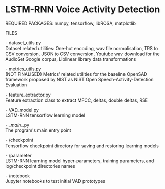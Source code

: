 # LSTM-RNN Voice Activity Detection


REQUIRED PACKAGES: numpy, tensorflow, libROSA, matplotlib <br />


FILES<br />

\- dataset_utils.py <br />
	Dataset related utilities: One-hot encoding, wav file normalisation, TRS to CSV conversion, JSON to CSV conversion, Youtube wav download for the AudioSet Google corpus, Liblinear library data transformations

\- metrics_utils.py <br />
	(NOT FINALISED) Metrics' related utilities for the baseline OpenSAD framework proposed by NIST as NIST Open Speech-Activity-Detection Evaluation 

\- feature_extractor.py <br />
	Feature extraction class to extract MFCC, deltas, double deltas, RSE

\- VAD_model.py <br />
	LSTM-RNN tensorflow learning model

\- \__main__.py <br />
	The program's main entry point

\- /checkpoint <br />
	Tensorflow checkpoint directory for saving and restoring learning models

\- /parameter <br />
	LSTM-RNN learning model hyper-parameters, training parameters, and log/checkpoint directories names

\- /notebook <br />
	Jupyter notebooks to test initial VAD prototypes
